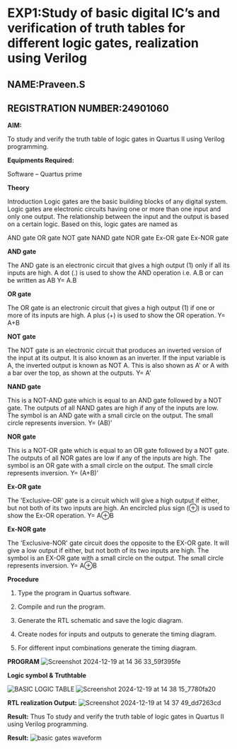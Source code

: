 # EXP1:Study of basic digital IC’s and verification of truth tables for different logic gates, realization using Verilog
## NAME:Praveen.S
## REGISTRATION NUMBER:24901060


**AIM:** 

To study and verify the truth table of logic gates in Quartus II using Verilog programming.

**Equipments Required:**

Software – Quartus prime 

**Theory**

Introduction Logic gates are the basic building blocks of any digital system. Logic gates are electronic circuits having one or more than one input and only one output. The relationship between the input and the output is based on a certain logic. Based on this, logic gates are named as

AND gate OR gate NOT gate NAND gate NOR gate Ex-OR gate Ex-NOR gate

**AND gate**

The AND gate is an electronic circuit that gives a high output (1) only if all its inputs are high. A dot (.) is used to show the AND operation i.e. A.B or can be written as AB
Y= A.B

**OR gate** 

The OR gate is an electronic circuit that gives a high output (1) if one or more of its inputs are high. A plus (+) is used to show the OR operation.
Y= A+B

**NOT gate**

The NOT gate is an electronic circuit that produces an inverted version of the input at its output. It is also known as an inverter. If the input variable is A, the inverted output is known as NOT A. This is also shown as A' or A with a bar over the top, as shown at the outputs.
Y= A'

**NAND gate**

This is a NOT-AND gate which is equal to an AND gate followed by a NOT gate. The outputs of all NAND gates are high if any of the inputs are low. The symbol is an AND gate with a small circle on the output. The small circle represents inversion.
Y= (AB)’

**NOR gate**

This is a NOT-OR gate which is equal to an OR gate followed by a NOT gate. The outputs of all NOR gates are low if any of the inputs are high. The symbol is an OR gate with a small circle on the output. The small circle represents inversion.
Y= (A+B)’

**Ex-OR gate**

The 'Exclusive-OR' gate is a circuit which will give a high output if either, but not both of its two inputs are high. An encircled plus sign (⊕) is used to show the Ex-OR operation.
Y= A⊕B

**Ex-NOR gate**

The 'Exclusive-NOR' gate circuit does the opposite to the EX-OR gate. It will give a low output if either, but not both of its two inputs are high. The symbol is an EX-OR gate with a small circle on the output. The small circle represents inversion.
Y= A⊕B

**Procedure** 

1.	Type the program in Quartus software.

2.	Compile and run the program.

3.	Generate the RTL schematic and save the logic diagram.

4.	Create nodes for inputs and outputs to generate the timing diagram.

5.	For different input combinations generate the timing diagram.


**PROGRAM**
![Screenshot 2024-12-19 at 14 36 33_59f395fe](https://github.com/user-attachments/assets/50b75806-e4c3-4e6e-b31d-83e33f0daf46)


 
 
**Logic symbol & Truthtable**

![BASIC LOGIC TABLE](https://github.com/user-attachments/assets/f33dc716-a534-4ab0-a482-bf5a8a8833e9)
![Screenshot 2024-12-19 at 14 38 15_7780fa20](https://github.com/user-attachments/assets/5209851e-fd75-472b-aaad-6a7902414c81)

**RTL realization Output:** 
![Screenshot 2024-12-19 at 14 37 49_dd7263cd](https://github.com/user-attachments/assets/c5ed216a-1a75-40d3-a4e7-7f080223140e)


**Result:**
Thus To study and verify the truth table of logic gates in Quartus II using Verilog programming.



**Result:**
![basic gates waveform](https://github.com/user-attachments/assets/7d52bd92-09b6-4f84-b784-a96ca0063650)


